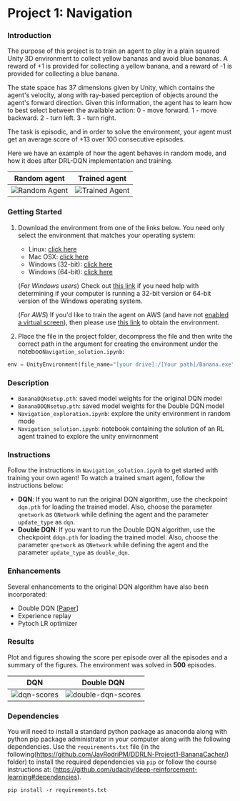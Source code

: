 [//]: # (Image References)

[video_random]: https://github.com/JavRodriPM/DDRLN-Project1-BananaCacher/misc/random_agent.gif "Random Agent"

[video_trained]: https://github.com/JavRodriPM/DDRLN-Project1-BananaCacher/misc/trained_agent.gif "Trained Agent"

# Project 1: Navigation

### Introduction

The purpose of this project is to train an agent to play in a plain squared Unity 3D environment to collect yellow bananas and avoid blue bananas. A reward of +1 is provided for collecting a yellow banana, and a reward of -1 is provided for collecting a blue banana.

The state space has 37 dimensions given by Unity, which contains the agent's velocity, along with ray-based perception of objects around the agent's forward direction. Given this information, the agent has to learn how to best select between the available action:
	0 - move forward.
	1 - move backward.
	2 - turn left.
	3 - turn right.


The task is episodic, and in order to solve the environment, your agent must get an average score of +13 over 100 consecutive episodes.

Here we have an example of how the agent behaves in random mode, and how it does after DRL-DQN implementation and training.


| Random agent             |  Trained agent |
:-------------------------:|:-------------------------:
![Random Agent][video_random]  |  ![Trained Agent][video_trained]


### Getting Started

1. Download the environment from one of the links below.  You need only select the environment that matches your operating system:
    - Linux: [click here](https://s3-us-west-1.amazonaws.com/udacity-drlnd/P1/Banana/Banana_Linux.zip)
    - Mac OSX: [click here](https://s3-us-west-1.amazonaws.com/udacity-drlnd/P1/Banana/Banana.app.zip)
    - Windows (32-bit): [click here](https://s3-us-west-1.amazonaws.com/udacity-drlnd/P1/Banana/Banana_Windows_x86.zip)
    - Windows (64-bit): [click here](https://s3-us-west-1.amazonaws.com/udacity-drlnd/P1/Banana/Banana_Windows_x86_64.zip)
    
    (_For Windows users_) Check out [this link](https://support.microsoft.com/en-us/help/827218/how-to-determine-whether-a-computer-is-running-a-32-bit-version-or-64) if you need help with determining if your computer is running a 32-bit version or 64-bit version of the Windows operating system.

    (_For AWS_) If you'd like to train the agent on AWS (and have not [enabled a virtual screen](https://github.com/Unity-Technologies/ml-agents/blob/master/docs/Training-on-Amazon-Web-Service.md)), then please use [this link](https://s3-us-west-1.amazonaws.com/udacity-drlnd/P1/Banana/Banana_Linux_NoVis.zip) to obtain the environment.

2. Place the file in the project folder, decompress the file and then write the correct path in the argument for creating the environment under the noteboo`Navigation_solution.ipynb`:

```python
env = UnityEnvironment(file_name="[your drive]:/[Your path]/Banana.exe")

```

### Description

- `BananaDQNsetup.pth`: saved model weights for the original DQN model
- `BananaDDQNsetup.pth`: saved model weights for the Double DQN model
- `Navigation_exploration.ipynb`: explore the unity environment in random mode
- `Navigation_solution.ipynb`: notebook containing the solution of an RL agent trained to explore the unity envirnonment

### Instructions

Follow the instructions in `Navigation_solution.ipynb` to get started with training your own agent! 
To watch a trained smart agent, follow the instructions below:

- **DQN**: If you want to run the original DQN algorithm, use the checkpoint `dqn.pth` for loading the trained model. Also, choose the parameter `qnetwork` as `QNetwork` while defining the agent and the parameter `update_type` as `dqn`.
- **Double DQN**: If you want to run the Double DQN algorithm, use the checkpoint `ddqn.pth` for loading the trained model. Also, choose the parameter `qnetwork` as `QNetwork` while defining the agent and the parameter `update_type` as `double_dqn`.

### Enhancements

Several enhancements to the original DQN algorithm have also been incorporated:

- Double DQN [[Paper](https://arxiv.org/abs/1509.06461)]
- Experience replay 
- Pytoch LR optimizer

### Results

Plot and figures showing the score per episode over all the episodes and a summary of the figures. 
The environment was solved in **500** episodes.

| DQN | Double DQN |
:-------------------------:|:-------------------------:
![dqn-scores](https://github.com/JavRodriPM/DDRLN-Project1-BananaCacher/misc/dqn_scores.png) | ![double-dqn-scores](https://github.com/JavRodriPM/DDRLN-Project1-BananaCacher/misc/ddqn_scores.png) |  

### Dependencies

You will need to install a standard python package as anaconda along with python pip package administrator in your computer along with the following dependencies.
Use the `requirements.txt` file (in the following(https://github.com/JavRodriPM/DDRLN-Project1-BananaCacher/) folder) to install the required dependencies via `pip` or follow the course instructions at: (https://github.com/udacity/deep-reinforcement-learning#dependencies).

```
pip install -r requirements.txt

```
